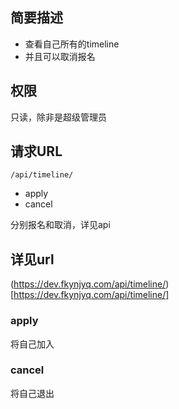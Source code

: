 
    
## 简要描述 

- 查看自己所有的timeline
- 并且可以取消报名

## 权限

只读，除非是超级管理员

## 请求URL 

`/api/timeline/`

- apply
- cancel

分别报名和取消，详见api
  
## 详见url

(https://dev.fkynjyq.com/api/timeline/)[https://dev.fkynjyq.com/api/timeline/]


### apply

将自己加入

### cancel

将自己退出